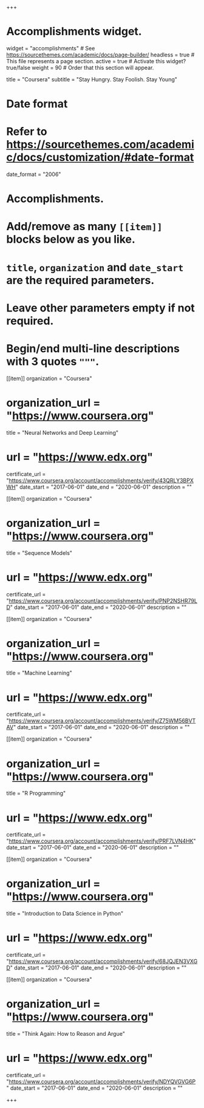+++
# Accomplishments widget.
widget = "accomplishments"  # See https://sourcethemes.com/academic/docs/page-builder/
headless = true  # This file represents a page section.
active = true  # Activate this widget? true/false
weight = 90  # Order that this section will appear.

title = "Coursera"
subtitle = "Stay Hungry. Stay Foolish. Stay Young"

# Date format
#   Refer to https://sourcethemes.com/academic/docs/customization/#date-format
date_format = "2006"

# Accomplishments.
#   Add/remove as many `[[item]]` blocks below as you like.
#   `title`, `organization` and `date_start` are the required parameters.
#   Leave other parameters empty if not required.
#   Begin/end multi-line descriptions with 3 quotes `"""`.

[[item]]
  organization = "Coursera"
# organization_url = "https://www.coursera.org"
  title = "Neural Networks and Deep Learning"
#  url = "https://www.edx.org"
  certificate_url = "https://www.coursera.org/account/accomplishments/verify/43QRLY3BPXWH"
  date_start = "2017-06-01"
  date_end = "2020-06-01"
  description = ""

[[item]]
  organization = "Coursera"
# organization_url = "https://www.coursera.org"
  title = "Sequence Models"
#  url = "https://www.edx.org"
  certificate_url = "https://www.coursera.org/account/accomplishments/verify/PNP2NSHR79LD"
  date_start = "2017-06-01"
  date_end = "2020-06-01"
  description = ""

[[item]]
  organization = "Coursera"
# organization_url = "https://www.coursera.org"
  title = "Machine Learning"
#  url = "https://www.edx.org"
  certificate_url = "https://www.coursera.org/account/accomplishments/verify/Z75WM56BVTAV"
  date_start = "2017-06-01"
  date_end = "2020-06-01"
  description = ""

[[item]]
  organization = "Coursera"
# organization_url = "https://www.coursera.org"
  title = "R Programming"
#  url = "https://www.edx.org"
  certificate_url = "https://www.coursera.org/account/accomplishments/verify/PRF7LVN4HK"
  date_start = "2017-06-01"
  date_end = "2020-06-01"
  description = ""

[[item]]
  organization = "Coursera"
# organization_url = "https://www.coursera.org"
  title = "Introduction to Data Science in Python"
#  url = "https://www.edx.org"
  certificate_url = "https://www.coursera.org/account/accomplishments/verify/68JQJEN3VXGD"
  date_start = "2017-06-01"
  date_end = "2020-06-01"
  description = ""

[[item]]
  organization = "Coursera"
# organization_url = "https://www.coursera.org"
  title = "Think Again: How to Reason and Argue"
#  url = "https://www.edx.org"
  certificate_url = "https://www.coursera.org/account/accomplishments/verify/NDYQVGVG6P"
  date_start = "2017-06-01"
  date_end = "2020-06-01"
  description = ""

+++
